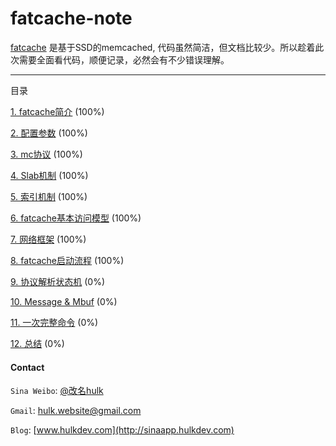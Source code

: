 fatcache-note
=============

[fatcache](https://github.com/git-hulk/fatcache.git) 是基于SSD的memcached, 代码虽然简洁，但文档比较少。所以趁着此次需要全面看代码，顺便记录，必然会有不少错误理解。

------------------------


目录

[1. fatcache简介](/contents/description.md) (100%)


[2. 配置参数](/contents/configure.md) (100%)


[3. mc协议](/contents/mc_protocol.md) (100%)


[4. Slab机制](/contents/slab.md) (100%)


[5. 索引机制](/contents/itemx.md) (100%)


[6. fatcache基本访问模型](/contents/view_model.md) (100%)


[7. 网络框架](/contents/network.md) (100%)


[8. fatcache启动流程](/contents/main.md) (100%)


[9. 协议解析状态机](/contents/protocal_state.md) (0%)


[10. Message & Mbuf](/contents/msg_and_mbuf.md) (0%)


[11. 一次完整命令](/contents/compelete_process.md) (0%)


[12. 总结](/contents/end.md) (0%)


#### Contact ####

```Sina Weibo```: [@改名hulk](http://www.weibo.com/tianyi4)

```Gmail```: [hulk.website@gmail.com](mailto:hulk.website@gmail.com)

```Blog```: [www.hulkdev.com](http://sinaapp.hulkdev.com)

